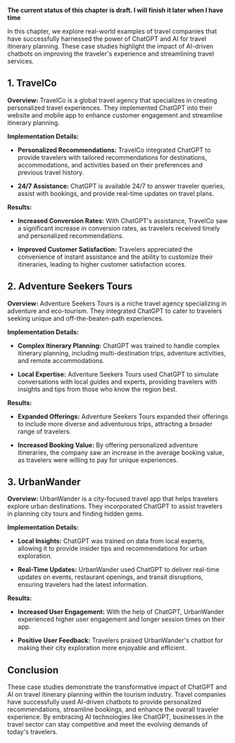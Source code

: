 **The current status of this chapter is draft. I will finish it later when I have time**

In this chapter, we explore real-world examples of travel companies that have successfully harnessed the power of ChatGPT and AI for travel itinerary planning. These case studies highlight the impact of AI-driven chatbots on improving the traveler's experience and streamlining travel services.

**1. TravelCo**
---------------

**Overview:** TravelCo is a global travel agency that specializes in creating personalized travel experiences. They implemented ChatGPT into their website and mobile app to enhance customer engagement and streamline itinerary planning.

**Implementation Details:**

* **Personalized Recommendations:** TravelCo integrated ChatGPT to provide travelers with tailored recommendations for destinations, accommodations, and activities based on their preferences and previous travel history.

* **24/7 Assistance:** ChatGPT is available 24/7 to answer traveler queries, assist with bookings, and provide real-time updates on travel plans.

**Results:**

* **Increased Conversion Rates:** With ChatGPT's assistance, TravelCo saw a significant increase in conversion rates, as travelers received timely and personalized recommendations.

* **Improved Customer Satisfaction:** Travelers appreciated the convenience of instant assistance and the ability to customize their itineraries, leading to higher customer satisfaction scores.

**2. Adventure Seekers Tours**
------------------------------

**Overview:** Adventure Seekers Tours is a niche travel agency specializing in adventure and eco-tourism. They integrated ChatGPT to cater to travelers seeking unique and off-the-beaten-path experiences.

**Implementation Details:**

* **Complex Itinerary Planning:** ChatGPT was trained to handle complex itinerary planning, including multi-destination trips, adventure activities, and remote accommodations.

* **Local Expertise:** Adventure Seekers Tours used ChatGPT to simulate conversations with local guides and experts, providing travelers with insights and tips from those who know the region best.

**Results:**

* **Expanded Offerings:** Adventure Seekers Tours expanded their offerings to include more diverse and adventurous trips, attracting a broader range of travelers.

* **Increased Booking Value:** By offering personalized adventure itineraries, the company saw an increase in the average booking value, as travelers were willing to pay for unique experiences.

**3. UrbanWander**
------------------

**Overview:** UrbanWander is a city-focused travel app that helps travelers explore urban destinations. They incorporated ChatGPT to assist travelers in planning city tours and finding hidden gems.

**Implementation Details:**

* **Local Insights:** ChatGPT was trained on data from local experts, allowing it to provide insider tips and recommendations for urban exploration.

* **Real-Time Updates:** UrbanWander used ChatGPT to deliver real-time updates on events, restaurant openings, and transit disruptions, ensuring travelers had the latest information.

**Results:**

* **Increased User Engagement:** With the help of ChatGPT, UrbanWander experienced higher user engagement and longer session times on their app.

* **Positive User Feedback:** Travelers praised UrbanWander's chatbot for making their city exploration more enjoyable and efficient.

**Conclusion**
--------------

These case studies demonstrate the transformative impact of ChatGPT and AI on travel itinerary planning within the tourism industry. Travel companies have successfully used AI-driven chatbots to provide personalized recommendations, streamline bookings, and enhance the overall traveler experience. By embracing AI technologies like ChatGPT, businesses in the travel sector can stay competitive and meet the evolving demands of today's travelers.
